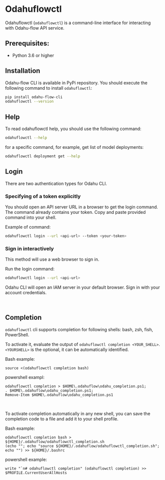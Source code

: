 # Odahuflowctl

Odahuflowctl (`odahuflowctl`) is a command-line interface for interacting with Odahu-flow API service.

## Prerequisites:

-  Python 3.6 or higher

## Installation

Odahu-flow CLI is available in PyPi repository. You should execute the following command to install `odahuflowctl`:

```bash
pip install odahu-flow-cli
odahuflowctl --version
```

## Help

To read odahuflowctl help, you should use the following command:

```bash
odahuflowctl --help
```

for a specific command, for example, get list of model deployments:

```bash
odahuflowctl deployment get --help
```

## Login

There are two authentication types for Odahu CLI.

### Specifying of a token explicitly

You should open an API server URL in a browser to get the login command.
The command already contains your token.
Copy and paste provided command into your shell. 

Example of command:
```bash
odahuflowctl login --url <api-url> --token <your-token>
```

### Sign in interactively

This method will use a web browser to sign in. 

Run the login command:
```bash
odahuflowctl login --url <api-url>
```

Odahu CLI will open an IAM server in your default browser. Sign in with your account credentials.

<br>

## Completion

`odahuflowctl` cli supports completion for following shells: bash, zsh, fish, PowerShell.

To activate it, evaluate the output of `odahuflowctl completion <YOUR_SHELL>`.  
`<YOURSHELL>` is the optional, it can be automatically identified.

Bash example:
```shell script
source <(odahuflowctl completion bash)
```

powershell exampl: 
```shell script
odahuflowctl completion > $HOME\.odahuflow\odahu_completion.ps1;
. $HOME\.odahuflow\odahu_completion.ps1;
Remove-Item $HOME\.odahuflow\odahu_completion.ps1
```

<br>

To activate completion automatically in any new shell, you can save the completion code to a file 
and add it to your shell profile.

Bash example:
```shell script
odahuflowctl completion bash > ${HOME}/.odahuflow/odahuflowctl_completion.sh
(echo ""; echo "source ${HOME}/.odahuflow/odahuflowctl_completion.sh"; echo "") >> ${HOME}/.bashrc
```

powershell example: 
```shell script
write "`n# odahuflowctl completion" (odahuflowctl completion) >> $PROFILE.CurrentUserAllHosts
```
